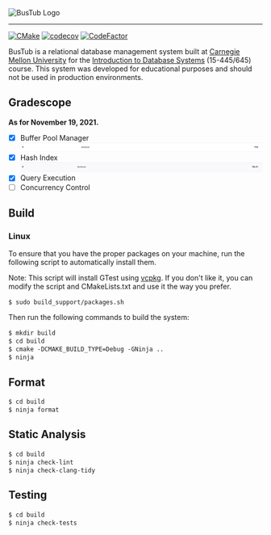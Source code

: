 <img src="logo/bustub.svg" alt="BusTub Logo" height="200">

-----------------

[![CMake](https://github.com/qdslovelife/bustub/actions/workflows/codev.yml/badge.svg)](https://github.com/qdslovelife/bustub/actions/workflows/codev.yml)
[![codecov](https://codecov.io/gh/qdslovelife/bustub/branch/master/graph/badge.svg?token=6Y2ZTDH9E1)](https://codecov.io/gh/qdslovelife/bustub)
[![CodeFactor](https://www.codefactor.io/repository/github/qdslovelife/bustub/badge?s=a69ad46b06bad5b5ae67c23d625cf8e9d4d6f9ef)](https://www.codefactor.io/repository/github/qdslovelife/bustub)

BusTub is a relational database management system built at [Carnegie Mellon University](https://db.cs.cmu.edu) for the [Introduction to Database Systems](https://15445.courses.cs.cmu.edu) (15-445/645) course. This system was developed for educational purposes and should not be used in production environments.

## Gradescope

**As for November 19, 2021.**

- [x] Buffer Pool Manager ![](img/bpm.png)
- [x] Hash Index ![](img/hi.png)
- [x] Query Execution
- [ ] Concurrency Control 

## Build

### Linux

To ensure that you have the proper packages on your machine, run the following script to automatically install them.

Note: This script will install GTest using [vcpkg](https://github.com/microsoft/vcpkg). If you don't like it, you can modify the script and  CMakeLists.txt and use it the way you prefer.

```
$ sudo build_support/packages.sh
```

Then run the following commands to build the system:

```
$ mkdir build
$ cd build
$ cmake -DCMAKE_BUILD_TYPE=Debug -GNinja ..
$ ninja
```

## Format

```
$ cd build
$ ninja format
```

## Static Analysis

```
$ cd build
$ ninja check-lint
$ ninja check-clang-tidy
```

## Testing

```
$ cd build
$ ninja check-tests
```
